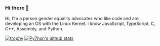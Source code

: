 ### Hi there 👋

Hi, I'm a person gender equality advocates who like code and are developing an OS with the Linux Kernel. I know JavaScript, TypeScript, C, C++, Assembly, and Python.

[![trophy](https://github-profile-trophy.vercel.app/?username=py7hon&margin-w=15)](https://github.com/ryo-ma/github-profile-trophy)
[![Py7hon's github stats](https://github-readme-stats.vercel.app/api?username=py7hon&count_private=true)](https://github.com/anuraghazra/github-readme-stats)


<!--
**py7hon/py7hon** is a ✨ _special_ ✨ repository because its `README.md` (this file) appears on your GitHub profile.

Here are some ideas to get you started:

- 🔭 I’m currently working on ...
- 🌱 I’m currently learning ...
- 👯 I’m looking to collaborate on ...
- 🤔 I’m looking for help with ...
- 💬 Ask me about ...
- 📫 How to reach me: ...
- 😄 Pronouns: ...
- ⚡ Fun fact: ...
-->
